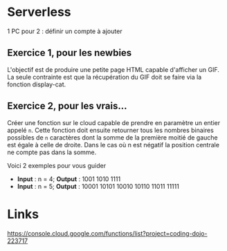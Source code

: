 # Serverless

1 PC pour 2 : définir un compte à ajouter

## Exercice 1, pour les newbies
L'objectif est de produire une petite page HTML capable d'afficher un GIF. La seule contrainte est que la récupération du GIF doit se faire via la fonction display-cat.

## Exercice 2, pour les vrais...

Créer une fonction sur le cloud capable de prendre en paramètre un entier appelé `n`. Cette fonction doit ensuite retourner tous les nombres binaires possibles de `n` caractères dont la somme de la première moitié de gauche est égale à celle de droite. Dans le cas où n est négatif la position centrale ne compte pas dans la somme.

Voici 2 exemples pour vous guider

- **Input**  : n = 4; **Output** : 1001 1010 1111 
- **Input** : n = 5; **Output** : 10001 10101 10010 10110 11011 11111


# Links
https://console.cloud.google.com/functions/list?project=coding-dojo-223717

